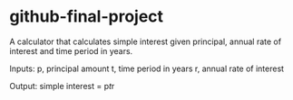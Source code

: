 # github-final-project

A calculator that calculates simple interest given principal, annual rate of interest and time period in years.

Inputs:
p, principal amount
t, time period in years
r, annual rate of interest

Output:
   simple interest = p*t*r

